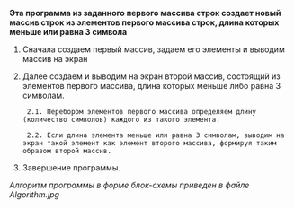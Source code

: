 **Эта программа из заданного первого массива строк создает новый массив строк из элементов первого массива строк, длина которых меньше или равна 3 символа**

1. Сначала создаем первый массив, задаем его элементы и выводим массив на экран

2. Далее создаем и выводим на экран второй массив, состоящий из элементов первого массива, длина которых меньше либо равна 3 символам.

        2.1. Перебором элементов первого массива определяем длину (количество символов) каждого из такого элемента.

        2.2. Если длина элемента меньше или равна 3 символам, выводим на экран такой элемент как элемент второго массива, формируя таким образом второй массив.

3. Завершение программы.

*Алгоритм программы в форме блок-схемы приведен в файле Algorithm.jpg*

